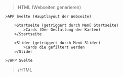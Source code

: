 > HTML (Webseiten generieren)

    >APP Svelte (Hauptlayout der Webseite)

        >Startseite (getriggert durch Menü Startseite)
            >Cards (Der Gestaltung der Karten)
        >/Startseite

        >Slider (getriggert durch Menü Slider)
            >Cards die gefiltert werden
        >/Slider

    >/APP Svelte

> /HTML
